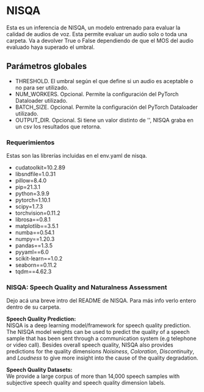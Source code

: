 # NISQA

Esta es un inferencia de NISQA, un modelo entrenado para evaluar la calidad de audios de voz.
Esta permite evaluar un audio solo o toda una carpeta. Va a devolver True o False dependiendo de que el MOS del audio evaluado haya superado el umbral.

## Parámetros globales
  - THRESHOLD. El umbral según el que define si un audio es aceptable o no para ser utilizado.
  - NUM_WORKERS. Opcional. Permite la configuración del PyTorch Dataloader utilizado.
  - BATCH_SIZE. Opcional. Permite la configuración del PyTorch Dataloader utilizado.
  - OUTPUT_DIR. Opcional. Si tiene un valor distinto de '', NISQA graba en un csv los resultados que retorna.	

### Requerimientos

Estas son las librerías incluidas en el env.yaml de nisqa.

  - cudatoolkit=10.2.89
  - libsndfile=1.0.31
  - pillow=8.4.0
  - pip=21.3.1
  - python=3.9.9
  - pytorch=1.10.1
  - scipy=1.7.3
  - torchvision=0.11.2
  - librosa==0.8.1
  - matplotlib==3.5.1
  - numba==0.54.1
  - numpy==1.20.3
  - pandas==1.3.5
  - pyyaml==6.0
  - scikit-learn==1.0.2
  - seaborn==0.11.2
  - tqdm==4.62.3

### NISQA: Speech Quality and Naturalness Assessment

Dejo acá una breve intro del README de NISQA. Para más info verlo entero dentro de su carpeta.

**Speech Quality Prediction:**   
NISQA is a deep learning model/framework for speech quality prediction. The NISQA model weights can be used to predict the quality of a speech sample that has been sent through a communication system (e.g telephone or video call). Besides overall speech quality, NISQA also provides predictions for the quality dimensions *Noisiness*, *Coloration*, *Discontinuity*, and *Loudness* to give more insight into the cause of the quality degradation. 

**Speech Quality Datasets:**  
We provide a large corpus of more than 14,000 speech samples with subjective speech quality and speech quality dimension labels. 

